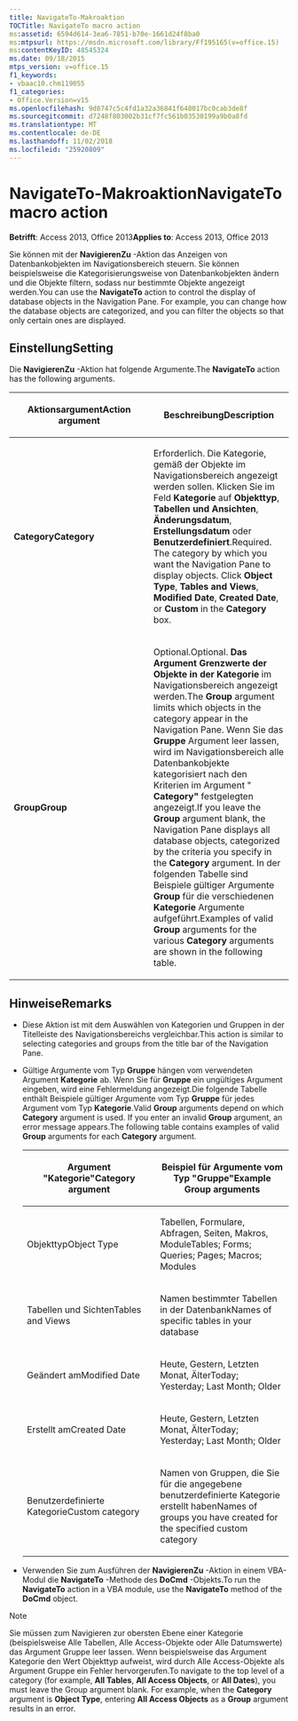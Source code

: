 ```yaml
---
title: NavigateTo-Makroaktion
TOCTitle: NavigateTo macro action
ms:assetid: 6594d614-3ea6-7851-b70e-1661d24f8ba0
ms:mtpsurl: https://msdn.microsoft.com/library/Ff195165(v=office.15)
ms:contentKeyID: 48545324
ms.date: 09/18/2015
mtps_version: v=office.15
f1_keywords:
- vbaac10.chm119055
f1_categories:
- Office.Version=v15
ms.openlocfilehash: 9d8747c5c4fd1a32a36841f648017bc0cab3de8f
ms.sourcegitcommit: d7248f803002b31cf7fc561b03530199a9b0a8fd
ms.translationtype: MT
ms.contentlocale: de-DE
ms.lasthandoff: 11/02/2018
ms.locfileid: "25920809"
---
```

# <a name="navigateto-macro-action"></a><span data-ttu-id="bc0ce-102">NavigateTo-Makroaktion</span><span class="sxs-lookup"><span data-stu-id="bc0ce-102">NavigateTo macro action</span></span>


<span data-ttu-id="bc0ce-103">**Betrifft**: Access 2013, Office 2013</span><span class="sxs-lookup"><span data-stu-id="bc0ce-103">**Applies to**: Access 2013, Office 2013</span></span>

<span data-ttu-id="bc0ce-p101">Sie können mit der **NavigierenZu** -Aktion das Anzeigen von Datenbankobjekten im Navigationsbereich steuern. Sie können beispielsweise die Kategorisierungsweise von Datenbankobjekten ändern und die Objekte filtern, sodass nur bestimmte Objekte angezeigt werden.</span><span class="sxs-lookup"><span data-stu-id="bc0ce-p101">You can use the **NavigateTo** action to control the display of database objects in the Navigation Pane. For example, you can change how the database objects are categorized, and you can filter the objects so that only certain ones are displayed.</span></span>

## <a name="setting"></a><span data-ttu-id="bc0ce-106">Einstellung</span><span class="sxs-lookup"><span data-stu-id="bc0ce-106">Setting</span></span>

<span data-ttu-id="bc0ce-107">Die **NavigierenZu** -Aktion hat folgende Argumente.</span><span class="sxs-lookup"><span data-stu-id="bc0ce-107">The **NavigateTo** action has the following arguments.</span></span>

<table>
<colgroup>
<col style="width: 50%" />
<col style="width: 50%" />
</colgroup>
<thead>
<tr class="header">
<th><p><span data-ttu-id="bc0ce-108">Aktionsargument</span><span class="sxs-lookup"><span data-stu-id="bc0ce-108">Action argument</span></span></p></th>
<th><p><span data-ttu-id="bc0ce-109">Beschreibung</span><span class="sxs-lookup"><span data-stu-id="bc0ce-109">Description</span></span></p></th>
</tr>
</thead>
<tbody>
<tr class="odd">
<td><p><span data-ttu-id="bc0ce-110"><strong>Category</strong></span><span class="sxs-lookup"><span data-stu-id="bc0ce-110"><strong>Category</strong></span></span></p></td>
<td><p><span data-ttu-id="bc0ce-p102">Erforderlich. Die Kategorie, gemäß der Objekte im Navigationsbereich angezeigt werden sollen. Klicken Sie im Feld <strong>Kategorie</strong> auf <strong>Objekttyp</strong>, <strong>Tabellen und Ansichten</strong>, <strong>Änderungsdatum</strong>, <strong>Erstellungsdatum</strong> oder <strong>Benutzerdefiniert</strong>.</span><span class="sxs-lookup"><span data-stu-id="bc0ce-p102">Required. The category by which you want the Navigation Pane to display objects. Click <strong>Object Type</strong>, <strong>Tables and Views</strong>, <strong>Modified Date</strong>, <strong>Created Date</strong>, or <strong>Custom</strong> in the <strong>Category</strong> box.</span></span></p></td>
</tr>
<tr class="even">
<td><p><span data-ttu-id="bc0ce-114"><strong>Group</strong></span><span class="sxs-lookup"><span data-stu-id="bc0ce-114"><strong>Group</strong></span></span></p></td>
<td><p><span data-ttu-id="bc0ce-115">Optional.</span><span class="sxs-lookup"><span data-stu-id="bc0ce-115">Optional.</span></span> <span data-ttu-id="bc0ce-116"><strong>Das Argument Grenzwerte der Objekte in der Kategorie</strong> im Navigationsbereich angezeigt werden.</span><span class="sxs-lookup"><span data-stu-id="bc0ce-116">The <strong>Group</strong> argument limits which objects in the category appear in the Navigation Pane.</span></span> <span data-ttu-id="bc0ce-117">Wenn Sie das <strong>Gruppe</strong> Argument leer lassen, wird im Navigationsbereich alle Datenbankobjekte kategorisiert nach den Kriterien im Argument " <strong>Category"</strong> festgelegten angezeigt.</span><span class="sxs-lookup"><span data-stu-id="bc0ce-117">If you leave the <strong>Group</strong> argument blank, the Navigation Pane displays all database objects, categorized by the criteria you specify in the <strong>Category</strong> argument.</span></span> <span data-ttu-id="bc0ce-118">In der folgenden Tabelle sind Beispiele gültiger Argumente <strong>Group</strong> für die verschiedenen <strong>Kategorie</strong> Argumente aufgeführt.</span><span class="sxs-lookup"><span data-stu-id="bc0ce-118">Examples of valid <strong>Group</strong> arguments for the various <strong>Category</strong> arguments are shown in the following table.</span></span></p></td>
</tr>
</tbody>
</table>


## <a name="remarks"></a><span data-ttu-id="bc0ce-119">Hinweise</span><span class="sxs-lookup"><span data-stu-id="bc0ce-119">Remarks</span></span>

  - <span data-ttu-id="bc0ce-120">Diese Aktion ist mit dem Auswählen von Kategorien und Gruppen in der Titelleiste des Navigationsbereichs vergleichbar.</span><span class="sxs-lookup"><span data-stu-id="bc0ce-120">This action is similar to selecting categories and groups from the title bar of the Navigation Pane.</span></span>

  - <span data-ttu-id="bc0ce-p104">Gültige Argumente vom Typ **Gruppe** hängen vom verwendeten Argument **Kategorie** ab. Wenn Sie für **Gruppe** ein ungültiges Argument eingeben, wird eine Fehlermeldung angezeigt.Die folgende Tabelle enthält Beispiele gültiger Argumente vom Typ **Gruppe** für jedes Argument vom Typ **Kategorie**.</span><span class="sxs-lookup"><span data-stu-id="bc0ce-p104">Valid **Group** arguments depend on which **Category** argument is used. If you enter an invalid **Group** argument, an error message appears.The following table contains examples of valid **Group** arguments for each **Category** argument.</span></span>
    
    <table>
    <colgroup>
    <col style="width: 50%" />
    <col style="width: 50%" />
    </colgroup>
    <thead>
    <tr class="header">
    <th><p><span data-ttu-id="bc0ce-123">Argument "Kategorie"</span><span class="sxs-lookup"><span data-stu-id="bc0ce-123">Category argument</span></span></p></th>
    <th><p><span data-ttu-id="bc0ce-124">Beispiel für Argumente vom Typ "Gruppe"</span><span class="sxs-lookup"><span data-stu-id="bc0ce-124">Example Group arguments</span></span></p></th>
    </tr>
    </thead>
    <tbody>
    <tr class="odd">
    <td><p><span data-ttu-id="bc0ce-125">Objekttyp</span><span class="sxs-lookup"><span data-stu-id="bc0ce-125">Object Type</span></span></p></td>
    <td><p><span data-ttu-id="bc0ce-126">Tabellen, Formulare, Abfragen, Seiten, Makros, Module</span><span class="sxs-lookup"><span data-stu-id="bc0ce-126">Tables; Forms; Queries; Pages; Macros; Modules</span></span></p></td>
    </tr>
    <tr class="even">
    <td><p><span data-ttu-id="bc0ce-127">Tabellen und Sichten</span><span class="sxs-lookup"><span data-stu-id="bc0ce-127">Tables and Views</span></span></p></td>
    <td><p><span data-ttu-id="bc0ce-128">Namen bestimmter Tabellen in der Datenbank</span><span class="sxs-lookup"><span data-stu-id="bc0ce-128">Names of specific tables in your database</span></span></p></td>
    </tr>
    <tr class="odd">
    <td><p><span data-ttu-id="bc0ce-129">Geändert am</span><span class="sxs-lookup"><span data-stu-id="bc0ce-129">Modified Date</span></span></p></td>
    <td><p><span data-ttu-id="bc0ce-130">Heute, Gestern, Letzten Monat, Älter</span><span class="sxs-lookup"><span data-stu-id="bc0ce-130">Today; Yesterday; Last Month; Older</span></span></p></td>
    </tr>
    <tr class="even">
    <td><p><span data-ttu-id="bc0ce-131">Erstellt am</span><span class="sxs-lookup"><span data-stu-id="bc0ce-131">Created Date</span></span></p></td>
    <td><p><span data-ttu-id="bc0ce-132">Heute, Gestern, Letzten Monat, Älter</span><span class="sxs-lookup"><span data-stu-id="bc0ce-132">Today; Yesterday; Last Month; Older</span></span></p></td>
    </tr>
    <tr class="odd">
    <td><p><span data-ttu-id="bc0ce-133">Benutzerdefinierte Kategorie</span><span class="sxs-lookup"><span data-stu-id="bc0ce-133">Custom category</span></span></p></td>
    <td><p><span data-ttu-id="bc0ce-134">Namen von Gruppen, die Sie für die angegebene benutzerdefinierte Kategorie erstellt haben</span><span class="sxs-lookup"><span data-stu-id="bc0ce-134">Names of groups you have created for the specified custom category</span></span></p></td>
    </tr>
    </tbody>
    </table>


  - <span data-ttu-id="bc0ce-135">Verwenden Sie zum Ausführen der **NavigierenZu** -Aktion in einem VBA-Modul die **NavigateTo** -Methode des **DoCmd** -Objekts.</span><span class="sxs-lookup"><span data-stu-id="bc0ce-135">To run the **NavigateTo** action in a VBA module, use the **NavigateTo** method of the **DoCmd** object.</span></span>


> [!NOTE]
> <P><span data-ttu-id="bc0ce-p105">Sie müssen zum Navigieren zur obersten Ebene einer Kategorie (beispielsweise Alle Tabellen, Alle Access-Objekte oder Alle Datumswerte) das Argument Gruppe leer lassen. Wenn beispielsweise das Argument Kategorie den Wert Objekttyp aufweist, wird durch Alle Access-Objekte als Argument Gruppe ein Fehler hervorgerufen.</span><span class="sxs-lookup"><span data-stu-id="bc0ce-p105">To navigate to the top level of a category (for example, <STRONG>All Tables</STRONG>, <STRONG>All Access Objects</STRONG>, or <STRONG>All Dates</STRONG>), you must leave the Group argument blank. For example, when the <STRONG>Category</STRONG> argument is <STRONG>Object Type</STRONG>, entering <STRONG>All Access Objects</STRONG> as a <STRONG>Group</STRONG> argument results in an error.</span></span></P>


